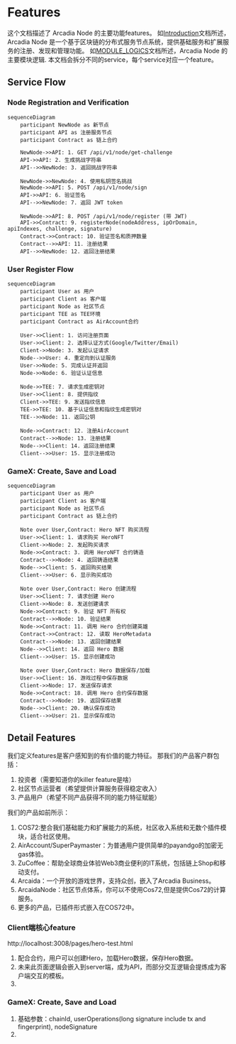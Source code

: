 # Features
这个文档描述了 Arcadia Node 的主要功能features。
如[Introduction](./INTRODUCTION.md)文档所述，Arcadia Node 是一个基于区块链的分布式服务节点系统，提供基础服务和扩展服务的注册、发现和管理功能。
如[MODULE_LOGICS](./MODULE_LOGICS.md)文档所述，Arcadia Node 的主要模块逻辑.
本文档会拆分不同的service，每个service对应一个feature。

## Service Flow

### Node Registration and Verification

```mermaid
sequenceDiagram
    participant NewNode as 新节点
    participant API as 注册服务节点
    participant Contract as 链上合约

    NewNode->>API: 1. GET /api/v1/node/get-challenge
    API->>API: 2. 生成挑战字符串
    API-->>NewNode: 3. 返回挑战字符串

    NewNode->>NewNode: 4. 使用私钥签名挑战
    NewNode->>API: 5. POST /api/v1/node/sign
    API->>API: 6. 验证签名
    API-->>NewNode: 7. 返回 JWT token

    NewNode->>API: 8. POST /api/v1/node/register (带 JWT)
    API->>Contract: 9. registerNode(nodeAddress, ipOrDomain, apiIndexes, challenge, signature)
    Contract->>Contract: 10. 验证签名和质押数量
    Contract-->>API: 11. 注册结果
    API-->>NewNode: 12. 返回注册结果
```

### User Register Flow 

```mermaid
sequenceDiagram
    participant User as 用户
    participant Client as 客户端
    participant Node as 社区节点
    participant TEE as TEE环境
    participant Contract as AirAccount合约

    User->>Client: 1. 访问注册页面
    User->>Client: 2. 选择认证方式(Google/Twitter/Email)
    Client->>Node: 3. 发起认证请求
    Node-->>User: 4. 重定向到认证服务
    User->>Node: 5. 完成认证并返回
    Node->>Node: 6. 验证认证信息
    
    Node->>TEE: 7. 请求生成密钥对
    User->>Client: 8. 提供指纹
    Client->>TEE: 9. 发送指纹信息
    TEE->>TEE: 10. 基于认证信息和指纹生成密钥对
    TEE-->>Node: 11. 返回公钥
    
    Node->>Contract: 12. 注册AirAccount
    Contract-->>Node: 13. 注册结果
    Node-->>Client: 14. 返回注册结果
    Client-->>User: 15. 显示注册成功
```

### GameX: Create, Save and Load

```mermaid
sequenceDiagram
    participant User as 用户
    participant Client as 客户端
    participant Node as 社区节点
    participant Contract as 链上合约

    Note over User,Contract: Hero NFT 购买流程
    User->>Client: 1. 请求购买 HeroNFT
    Client->>Node: 2. 发起购买请求
    Node->>Contract: 3. 调用 HeroNFT 合约铸造
    Contract-->>Node: 4. 返回铸造结果
    Node-->>Client: 5. 返回购买结果
    Client-->>User: 6. 显示购买成功

    Note over User,Contract: Hero 创建流程
    User->>Client: 7. 请求创建 Hero
    Client->>Node: 8. 发送创建请求
    Node->>Contract: 9. 验证 NFT 所有权
    Contract-->>Node: 10. 验证结果
    Node->>Contract: 11. 调用 Hero 合约创建英雄
    Contract->>Contract: 12. 读取 HeroMetadata
    Contract-->>Node: 13. 返回创建结果
    Node-->>Client: 14. 返回 Hero 数据
    Client-->>User: 15. 显示创建成功

    Note over User,Contract: Hero 数据保存/加载
    User->>Client: 16. 游戏过程中保存数据
    Client->>Node: 17. 发送保存请求
    Node->>Contract: 18. 调用 Hero 合约保存数据
    Contract-->>Node: 19. 返回保存结果
    Node-->>Client: 20. 确认保存成功
    Client-->>User: 21. 显示保存成功
```

## Detail Features
我们定义features是客户感知到的有价值的能力特征。
那我们的产品客户群包括：
1. 投资者（需要知道你的killer feature是啥）
2. 社区节点运营者（希望提供计算服务获得稳定收入）
3. 产品用户（希望不同产品获得不同的能力特征赋能）

我们的产品如前所示：
1. COS72:整合我们基础能力和扩展能力的系统，社区收入系统和无数个插件模块，适合社区使用。
2. AirAccount/SuperPaymaster：为普通用户提供简单的payandgo的加密无gas体验。
3. ZuCoffee：帮助全球商业体验Web3商业便利的IT系统，包括链上Shop和移动支付。
4. Arcaida：一个开放的游戏世界，支持众创，嵌入了Arcadia Business。
5. ArcaidaNode：社区节点体系，你可以不使用Cos72,但是提供Cos72的计算服务。
6. 更多的产品，已插件形式嵌入在COS72中。

### Client端核心feature
http://localhost:3008/pages/hero-test.html
1. 配合合约，用户可以创建Hero，加载Hero数据，保存Hero数据。
2. 未来此页面逻辑会嵌入到server端，成为API，而部分交互逻辑会提炼成为客户端交互的模板。
3. 

### GameX: Create, Save and Load
1. 基础参数：chainId, userOperations(long signature include tx and fingerprint), nodeSignature
2. 

